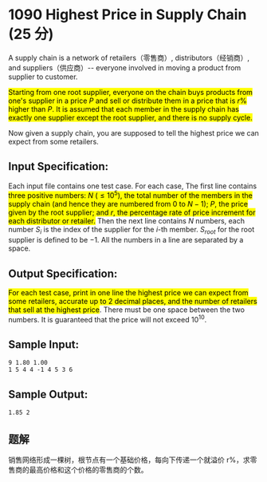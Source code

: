 # 1090 Highest Price in Supply Chain (25 分)

A supply chain is a network of retailers（零售商）, distributors（经销商）, and suppliers（供应商）-- everyone involved in moving a product from supplier to customer.

<mark>Starting from one root supplier, everyone on the chain buys products from one's supplier in a price $P$ and sell or distribute them in a price that is $r$% higher than $P$. It is assumed that each member in the supply chain has exactly one supplier except the root supplier, and there is no supply cycle.</mark>

Now given a supply chain, you are supposed to tell the highest price we can expect from some retailers.

## Input Specification:

Each input file contains one test case. For each case, The first line contains <mark>three positive numbers: $N$ ($\le 10^5$), the total number of the members in the supply chain (and hence they are numbered from 0 to $N-1$); $P$, the price given by the root supplier; and $r$, the percentage rate of price increment for each distributor or retailer.</mark> Then the next line contains $N$ numbers, each number $S_i$ is the index of the supplier for the $i$-th member. $S_{root}$ for the root supplier is defined to be $-1$. All the numbers in a line are separated by a space.

## Output Specification:

<mark>For each test case, print in one line the highest price we can expect from some retailers, accurate up to 2 decimal places, and the number of retailers that sell at the highest price</mark>. There must be one space between the two numbers. It is guaranteed that the price will not exceed $10^{10}$.

## Sample Input:

    9 1.80 1.00
    1 5 4 4 -1 4 5 3 6

## Sample Output:

    1.85 2

## 题解

销售网络形成一棵树，根节点有一个基础价格，每向下传递一个就溢价 r%，求零售商的最高价格和这个价格的零售商的个数。
